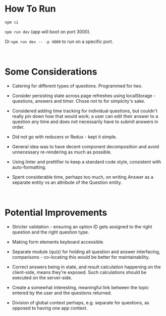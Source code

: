 # How To Run

`npm ci`

`npm run dev` (app will boot on port 3000).

Or `npm run dev -- -p 4000` to run on a specific port.

<br>

# Some Considerations

- Catering for different types of questions. Programmed for two.

- Consider persisting state across page refreshes using localStorage - questions, answers and timer. Chose not to for simplcity's sake.

- Considered adding time tracking for individual questions, but couldn't really pin down how that would work; a user can edit
their answer to a question any time and does not necessarily have to submit answers in order.

- Did not go with reducers or Redux - kept it simple.

- General idea was to have decent component decomposition and avoid unnecessary re-rendering as much as possible.

- Using linter and prettifier to keep a standard code style, consistent with auto-formatting.

- Spent considerable time, perhaps too much, on writing Answer as a separate entity vs an attribute of the Question entity.


<br>

# Potential Improvements

- Stricter validation - ensuring an option ID gets assigned to the right question and the right question type.

- Making form elements keyboard accessible.

- Separate module (quiz) for holding all question and answer interfacing, comparisons - co-locating this would be better
for maintainability.

- Correct answers being in state, and result calculation happening on the client-side, means they're exposed. Such calculations should be executed on the server-side.

- Create a somewhat interesting, meaningful link between the topic entered by the user and the questions returned.

- Division of global context perhaps, e.g. separate for questions, as opposed to having one app context.
